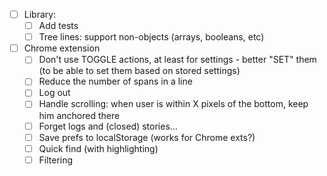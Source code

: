 - [ ] Library:
    + [ ] Add tests
    + [ ] Tree lines: support non-objects (arrays, booleans, etc)

- [ ] Chrome extension
    - [ ] Don't use TOGGLE actions, at least for settings - better "SET" them (to be able to set them based on stored settings)
    - [ ] Reduce the number of spans in a line
    - [ ] Log out
    - [ ] Handle scrolling: when user is within X pixels of the bottom, keep him anchored there
    - [ ] Forget logs and (closed) stories...
    - [ ] Save prefs to localStorage (works for Chrome exts?)
    - [ ] Quick find (with highlighting)
    - [ ] Filtering
